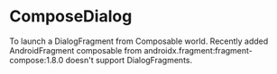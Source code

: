 # ComposeDialog

To launch a DialogFragment from Composable world. Recently added AndroidFragment composable from
androidx.fragment:fragment-compose:1.8.0 doesn't support DialogFragments.